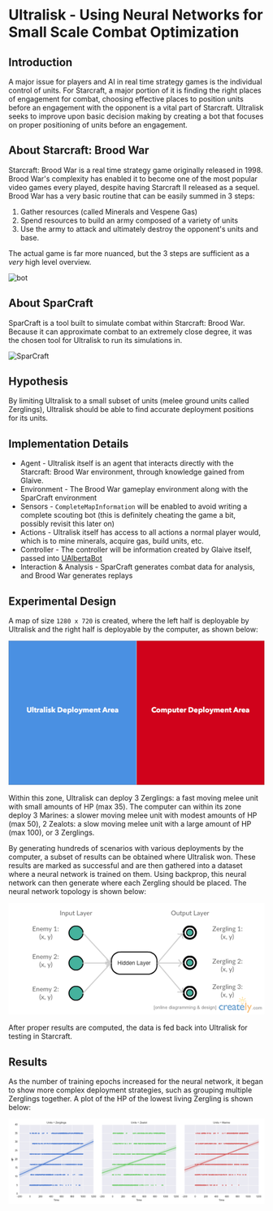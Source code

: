 # Ultralisk - Using Neural Networks for Small Scale Combat Optimization

Introduction
-----
A major issue for players and AI in real time strategy games is the individual control of units. For Starcraft, a major portion of it is finding the right places of engagement for combat, choosing effective places to position units before an engagement with the opponent is a vital part of Starcraft. Ultralisk seeks to improve upon basic decision making by creating a bot that focuses on proper positioning of units before an engagement. 

About Starcraft: Brood War
-----
Starcraft: Brood War is a real time strategy game originally released in 1998. Brood War's complexity has enabled it to become one of the most popular video games every played, despite having Starcraft II released as a sequel. Brood War has a very basic routine that can be easily summed in 3 steps:

1. Gather resources (called Minerals and Vespene Gas)
2. Spend resources to build an army composed of a variety of units
3. Use the army to attack and ultimately destroy the opponent's units and base.

The actual game is far more nuanced, but the 3 steps are sufficient as a *very* high level overview. 

![bot](plots/bot.gif)

About SparCraft
----
SparCraft is a tool built to simulate combat within Starcraft: Brood War. Because it can approximate combat to an extremely close degree, it was the chosen tool for Ultralisk to run its simulations in.

![SparCraft](plots/sparcraft.gif)

Hypothesis
----
By limiting Ultralisk to a small subset of units (melee ground units called Zerglings), Ultralisk should be able to find accurate deployment positions for its units.

Implementation Details
-----
- Agent - Ultralisk itself is an agent that interacts directly with the Starcraft: Brood War environment, through knowledge gained from Glaive.
- Environment - The Brood War gameplay environment along with the SparCraft environment
- Sensors - `CompleteMapInformation` will be enabled to avoid writing a complete scouting bot (this is definitely cheating the game a bit, possibly revisit this later on)
- Actions - Ultralisk itself has access to all actions a normal player would, which is to mine minerals, acquire gas, build units, etc. 
- Controller - The controller will be information created by Glaive itself, passed into [UAlbertaBot][UAlbertaBot]
- Interaction & Analysis - SparCraft generates combat data for analysis, and Brood War generates replays

Experimental Design
----
A map of size `1280 x 720` is created, where the left half is deployable by Ultralisk and the right half is deployable by the computer, as shown below:

![DeploymentZone](plots/deploymentZones.png)

Within this zone, Ultralisk can deploy 3 Zerglings: a fast moving melee unit with small amounts of HP (max 35). The computer can within its zone deploy 3 Marines: a slower moving melee unit with modest amounts of HP (max 50), 2 Zealots: a slow moving melee unit with a large amount of HP (max 100), or 3 Zerglings.

By generating hundreds of scenarios with various deployments by the computer, a subset of results can be obtained where Ultralisk won. These results are marked as successful and are then gathered into a dataset where a neural network is trained on them. Using backprop, this neural network can then generate where each Zergling should be placed. The neural network topology is shown below:

![neural network layout](plots/nnLayout.png)

After proper results are computed, the data is fed back into Ultralisk for testing in Starcraft. 

Results
----
As the number of training epochs increased for the neural network, it began to show more complex deployment strategies, such as grouping multiple Zerglings together. A plot of the HP of the lowest living Zergling is shown below:

![zerglingHP](plots/zerglingHP.png)


[UAlbertaBot]: https://github.com/davechurchill/ualbertabot
[BWAPI]: https://github.com/bwapi/bwapi
[replays]: http://www.starcraftai.com/wiki/StarCraft_Brood_War_Data_Mining
[scikit]: http://scikit-learn.org/stable/
[FANN]: http://leenissen.dk/fann/wp/
[Carbot]: http://carbotstarcrafts.tumblr.com/
[SparCraft]: https://github.com/davechurchill/ualbertabot/wiki/SparCraft-Home